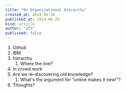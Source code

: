 ```yaml
---
title: "On Organizational Hierarchy"
created_at: 2014-06-26
published_at: 2014-06-26
kind: article
author: "JTS"
published: false
---
```


1. Github
2. IBM
3. hierarchy
    1. Where the line?
4. In crowd work
5. Are we re-discovering old knowledge?
    1. What's the argument for "online makes it new!"?
6. Thoughts?
